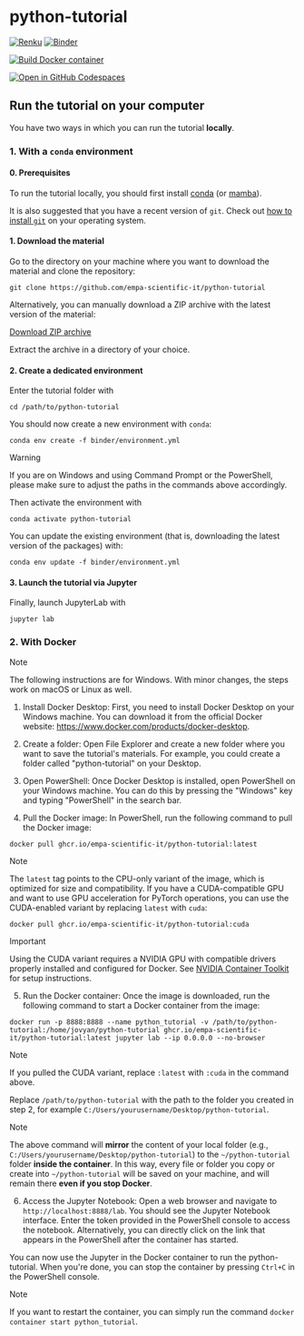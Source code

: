 # python-tutorial

[![Renku](https://renkulab.io/renku-badge.svg)](https://renkulab.io/v2/projects/empa-scientific-it/empa-it-python-tutorial/sessions/01JRT57GABCS15JB5NGNTQVTRB/start)
[![Binder](https://mybinder.org/badge_logo.svg)](https://mybinder.org/v2/gh/empa-scientific-it/python-tutorial.git/main?labpath=00_index.ipynb)

[![Build Docker container](https://github.com/empa-scientific-it/python-tutorial/actions/workflows/docker-build.yml/badge.svg)](https://github.com/empa-scientific-it/python-tutorial/actions/workflows/docker-build.yml)

[![Open in GitHub Codespaces](https://github.com/codespaces/badge.svg)](https://github.com/codespaces/new?hide_repo_select=true&ref=main&repo=593234387)

## Run the tutorial on your computer

You have two ways in which you can run the tutorial **locally**.

### 1. With a `conda` environment

#### 0. Prerequisites

To run the tutorial locally, you should first install [conda](https://docs.conda.io/en/latest/miniconda.html) (or [mamba](https://mamba.readthedocs.io/en/latest/installation/mamba-installation.html)).

It is also suggested that you have a recent version of `git`. Check out [how to install `git`](https://git-scm.com/book/en/v2/Getting-Started-Installing-Git) on your operating system.

#### 1. Download the material

Go to the directory on your machine where you want to download the material and clone the repository:

```console
git clone https://github.com/empa-scientific-it/python-tutorial
```

Alternatively, you can manually download a ZIP archive with the latest version of the material:

[Download ZIP archive](https://github.com/empa-scientific-it/python-tutorial/archive/refs/heads/main.zip)

Extract the archive in a directory of your choice.

#### 2. Create a dedicated environment

Enter the tutorial folder with

```console
cd /path/to/python-tutorial

```

You should now create a new environment with `conda`:

```console
conda env create -f binder/environment.yml
```

> [!WARNING]
>
> If you are on Windows and using Command Prompt or the PowerShell, please make sure to adjust the paths in the commands above accordingly.

Then activate the environment with

```console
conda activate python-tutorial
```

You can update the existing environment (that is, downloading the latest version of the packages) with:

```console
conda env update -f binder/environment.yml
```

#### 3. Launch the tutorial via Jupyter

Finally, launch JupyterLab with

```console
jupyter lab
```

### 2. With Docker

> [!NOTE]
>
> The following instructions are for Windows. With minor changes, the steps work on macOS or Linux as well.

1. Install Docker Desktop: First, you need to install Docker Desktop on your Windows machine. You can download it from the official Docker website: https://www.docker.com/products/docker-desktop.

2. Create a folder: Open File Explorer and create a new folder where you want to save the tutorial's materials. For example, you could create a folder called "python-tutorial" on your Desktop.

3. Open PowerShell: Once Docker Desktop is installed, open PowerShell on your Windows machine. You can do this by pressing the "Windows" key and typing "PowerShell" in the search bar.

4. Pull the Docker image: In PowerShell, run the following command to pull the Docker image:

```console
docker pull ghcr.io/empa-scientific-it/python-tutorial:latest
```

> [!NOTE]
>
> The `latest` tag points to the CPU-only variant of the image, which is optimized for size and compatibility. If you have a CUDA-compatible GPU and want to use GPU acceleration for PyTorch operations, you can use the CUDA-enabled variant by replacing `latest` with `cuda`:
>
> ```console
> docker pull ghcr.io/empa-scientific-it/python-tutorial:cuda
> ```

> [!IMPORTANT]
>
> Using the CUDA variant requires a NVIDIA GPU with compatible drivers properly installed and configured for Docker. See [NVIDIA Container Toolkit](https://docs.nvidia.com/datacenter/cloud-native/container-toolkit/install-guide.html) for setup instructions.

5. Run the Docker container: Once the image is downloaded, run the following command to start a Docker container from the image:

```console
docker run -p 8888:8888 --name python_tutorial -v /path/to/python-tutorial:/home/jovyan/python-tutorial ghcr.io/empa-scientific-it/python-tutorial:latest jupyter lab --ip 0.0.0.0 --no-browser
```

> [!NOTE]
>
> If you pulled the CUDA variant, replace `:latest` with `:cuda` in the command above.

Replace `/path/to/python-tutorial` with the path to the folder you created in step 2, for example `C:/Users/yourusername/Desktop/python-tutorial`.

> [!NOTE]
>
> The above command will **mirror** the content of your local folder (e.g., `C:/Users/yourusername/Desktop/python-tutorial`) to the `~/python-tutorial` folder **inside the container**. In this way, every file or folder you copy or create into `~/python-tutorial` will be saved on your machine, and will remain there **even if you stop Docker**.

6. Access the Jupyter Notebook: Open a web browser and navigate to `http://localhost:8888/lab`. You should see the Jupyter Notebook interface. Enter the token provided in the PowerShell console to access the notebook. Alternatively, you can directly click on the link that appears in the PowerShell after the container has started.

You can now use the Jupyter in the Docker container to run the python-tutorial. When you're done, you can stop the container by pressing `Ctrl+C` in the PowerShell console.

> [!NOTE]
>
> If you want to restart the container, you can simply run the command `docker container start python_tutorial`.
